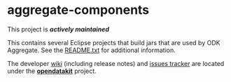 # aggregate-components

This project is __*actively maintained*__

This contains several Eclipse projects that build jars that are used by ODK Aggregate. 
See the [README.txt](https://github.com/opendatakit/aggregate-components/blob/master/README.txt) for additional information.

The developer [wiki](https://github.com/opendatakit/opendatakit/wiki) (including release notes) and
[issues tracker](https://github.com/opendatakit/opendatakit/issues) are located under
the [**opendatakit**](https://github.com/opendatakit/opendatakit) project.
